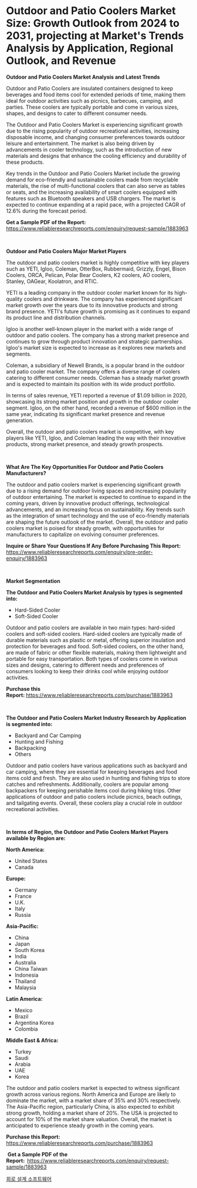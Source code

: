 <p><h1>Outdoor and Patio Coolers Market Size: Growth Outlook from 2024 to 2031, projecting at Market's Trends Analysis by Application, Regional Outlook, and Revenue</h1></p><p><strong>Outdoor and Patio Coolers Market Analysis and Latest Trends</strong></p>
<p><p>Outdoor and Patio Coolers are insulated containers designed to keep beverages and food items cool for extended periods of time, making them ideal for outdoor activities such as picnics, barbecues, camping, and parties. These coolers are typically portable and come in various sizes, shapes, and designs to cater to different consumer needs.</p><p>The Outdoor and Patio Coolers Market is experiencing significant growth due to the rising popularity of outdoor recreational activities, increasing disposable income, and changing consumer preferences towards outdoor leisure and entertainment. The market is also being driven by advancements in cooler technology, such as the introduction of new materials and designs that enhance the cooling efficiency and durability of these products.</p><p>Key trends in the Outdoor and Patio Coolers Market include the growing demand for eco-friendly and sustainable coolers made from recyclable materials, the rise of multi-functional coolers that can also serve as tables or seats, and the increasing availability of smart coolers equipped with features such as Bluetooth speakers and USB chargers. The market is expected to continue expanding at a rapid pace, with a projected CAGR of 12.6% during the forecast period.</p></p>
<p><strong>Get a Sample PDF of the Report:&nbsp;</strong> <a href="https://www.reliableresearchreports.com/enquiry/request-sample/1883963">https://www.reliableresearchreports.com/enquiry/request-sample/1883963</a></p>
<p>&nbsp;</p>
<p><strong>Outdoor and Patio Coolers Major Market Players</strong></p>
<p><p>The outdoor and patio coolers market is highly competitive with key players such as YETI, Igloo, Coleman, OtterBox, Rubbermaid, Grizzly, Engel, Bison Coolers, ORCA, Pelican, Polar Bear Coolers, K2 coolers, AO coolers, Stanley, OAGear, Koolatron, and RTIC.</p><p>YETI is a leading company in the outdoor cooler market known for its high-quality coolers and drinkware. The company has experienced significant market growth over the years due to its innovative products and strong brand presence. YETI's future growth is promising as it continues to expand its product line and distribution channels.</p><p>Igloo is another well-known player in the market with a wide range of outdoor and patio coolers. The company has a strong market presence and continues to grow through product innovation and strategic partnerships. Igloo's market size is expected to increase as it explores new markets and segments.</p><p>Coleman, a subsidiary of Newell Brands, is a popular brand in the outdoor and patio cooler market. The company offers a diverse range of coolers catering to different consumer needs. Coleman has a steady market growth and is expected to maintain its position with its wide product portfolio.</p><p>In terms of sales revenue, YETI reported a revenue of $1.09 billion in 2020, showcasing its strong market position and growth in the outdoor cooler segment. Igloo, on the other hand, recorded a revenue of $600 million in the same year, indicating its significant market presence and revenue generation.</p><p>Overall, the outdoor and patio coolers market is competitive, with key players like YETI, Igloo, and Coleman leading the way with their innovative products, strong market presence, and steady growth prospects.</p></p>
<p>&nbsp;</p>
<p><strong>What Are The Key Opportunities For Outdoor and Patio Coolers Manufacturers?</strong></p>
<p><p>The outdoor and patio coolers market is experiencing significant growth due to a rising demand for outdoor living spaces and increasing popularity of outdoor entertaining. The market is expected to continue to expand in the coming years, driven by innovative product offerings, technological advancements, and an increasing focus on sustainability. Key trends such as the integration of smart technology and the use of eco-friendly materials are shaping the future outlook of the market. Overall, the outdoor and patio coolers market is poised for steady growth, with opportunities for manufacturers to capitalize on evolving consumer preferences.</p></p>
<p><strong>Inquire or Share Your Questions If Any Before Purchasing This Report:</strong> <a href="https://www.reliableresearchreports.com/enquiry/pre-order-enquiry/1883963">https://www.reliableresearchreports.com/enquiry/pre-order-enquiry/1883963</a></p>
<p>&nbsp;</p>
<p><strong>Market Segmentation</strong></p>
<p><strong>The Outdoor and Patio Coolers Market Analysis by types is segmented into:</strong></p>
<p><ul><li>Hard-Sided Cooler</li><li>Soft-Sided Cooler</li></ul></p>
<p><p>Outdoor and patio coolers are available in two main types: hard-sided coolers and soft-sided coolers. Hard-sided coolers are typically made of durable materials such as plastic or metal, offering superior insulation and protection for beverages and food. Soft-sided coolers, on the other hand, are made of fabric or other flexible materials, making them lightweight and portable for easy transportation. Both types of coolers come in various sizes and designs, catering to different needs and preferences of consumers looking to keep their drinks cool while enjoying outdoor activities.</p></p>
<p><strong>Purchase this Report:&nbsp;</strong><a href="https://www.reliableresearchreports.com/purchase/1883963">https://www.reliableresearchreports.com/purchase/1883963</a></p>
<p>&nbsp;</p>
<p><strong>The Outdoor and Patio Coolers Market Industry Research by Application is segmented into:</strong></p>
<p><ul><li>Backyard and Car Camping</li><li>Hunting and Fishing</li><li>Backpacking</li><li>Others</li></ul></p>
<p><p>Outdoor and patio coolers have various applications such as backyard and car camping, where they are essential for keeping beverages and food items cold and fresh. They are also used in hunting and fishing trips to store catches and refreshments. Additionally, coolers are popular among backpackers for keeping perishable items cool during hiking trips. Other applications of outdoor and patio coolers include picnics, beach outings, and tailgating events. Overall, these coolers play a crucial role in outdoor recreational activities.</p></p>
<p>&nbsp;</p>
<p><strong>In terms of Region, the Outdoor and Patio Coolers Market Players available by Region are:</strong></p>
<p>
    <p> <strong> North America: </strong>
        <ul>
            <li>United States</li>
            <li>Canada</li>
        </ul>
        </p> 
    <p> <strong> Europe: </strong>
        <ul>
            <li>Germany</li>
            <li>France</li>
            <li>U.K.</li>
            <li>Italy</li>
            <li>Russia</li>
        </ul>
        </p> 
    <p> <strong> Asia-Pacific: </strong>
        <ul>
            <li>China</li>
            <li>Japan</li>
            <li>South Korea</li>
            <li>India</li>
            <li>Australia</li>
            <li>China Taiwan</li>
            <li>Indonesia</li>
            <li>Thailand</li>
            <li>Malaysia</li>
        </ul>
        </p> 
    <p> <strong> Latin America: </strong>
        <ul>
            <li>Mexico</li>
            <li>Brazil</li>
            <li>Argentina Korea</li>
            <li>Colombia</li>
        </ul>
        </p> 
    <p> <strong> Middle East & Africa: </strong>
        <ul>
            <li>Turkey</li>
            <li>Saudi</li>
            <li>Arabia</li>
            <li>UAE</li>
            <li>Korea</li>
        </ul>
    </p>
    </p>
<p><p>The outdoor and patio coolers market is expected to witness significant growth across various regions. North America and Europe are likely to dominate the market, with a market share of 35% and 30% respectively. The Asia-Pacific region, particularly China, is also expected to exhibit strong growth, holding a market share of 20%. The USA is projected to account for 10% of the market share valuation. Overall, the market is anticipated to experience steady growth in the coming years.</p></p>
<p><strong>Purchase this Report: </strong><a href="https://www.reliableresearchreports.com/purchase/1883963">https://www.reliableresearchreports.com/purchase/1883963</a></p>
<p>&nbsp;<strong>Get a Sample PDF of the Report:&nbsp;&nbsp;</strong><a href="https://www.reliableresearchreports.com/enquiry/request-sample/1883963">https://www.reliableresearchreports.com/enquiry/request-sample/1883963</a></p>
<p><strong></strong></p>
<p><p><a href="https://github.com/rsg307664904/Market-Research-Report-List-1/blob/main/93726427591.md">회로 설계 소프트웨어</a></p></p>